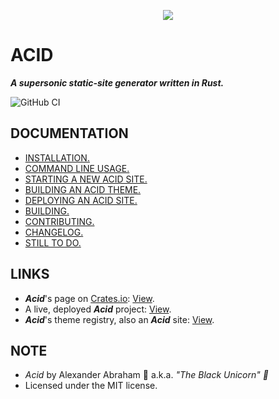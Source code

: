 <p align="center">
 <img src="https://github.com/iamtheblackunicorn/acid/raw/main/assets/images/logo/banner.png"/>
</p>

# ACID

***A supersonic static-site generator written in Rust.***

![GitHub CI](https://github.com/iamtheblackunicorn/acid/actions/workflows/rust.yml/badge.svg)

## DOCUMENTATION

- [INSTALLATION.](https://github.com/iamtheblackunicorn/acid/blob/main/docs/INSTALLATION.markdown)
- [COMMAND LINE USAGE.](https://github.com/iamtheblackunicorn/acid/blob/main/docs/USAGE.markdown)
- [STARTING A NEW ACID SITE.](https://github.com/iamtheblackunicorn/acid/blob/main/docs/TUTORIAL.markdown)
- [BUILDING AN ACID THEME.](https://github.com/iamtheblackunicorn/acid/blob/main/docs/THEMING.markdown)
- [DEPLOYING AN ACID SITE.](https://github.com/iamtheblackunicorn/acid/blob/main/docs/DEPLOYMENT.markdown)
- [BUILDING.](https://github.com/iamtheblackunicorn/acid/blob/main/docs/BUILDING.markdown)
- [CONTRIBUTING.](https://github.com/iamtheblackunicorn/acid/blob/main/docs/CONTRIBUTING.markdown)
- [CHANGELOG.](https://github.com/iamtheblackunicorn/acid/blob/main/docs/CHANGELOG.markdown)
- [STILL TO DO.](https://github.com/iamtheblackunicorn/acid/blob/main/docs/TODO.markdown)

## LINKS

- ***Acid***'s page on [Crates.io](https://crates.io): [View](https://crates.io/crates/acid-rs).
- A live, deployed ***Acid*** project: [View](https://blckunicorn.art/acid).
- ***Acid***'s theme registry, also an ***Acid*** site: [View](blckunicorn.art/acid-themes/).

## NOTE

- *Acid* by Alexander Abraham :black_heart: a.k.a. *"The Black Unicorn" :unicorn:*
- Licensed under the MIT license.
